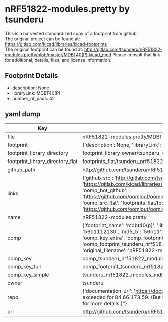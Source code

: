 # nRF51822-modules.pretty by tsunderu  
This is a harvested standardized copy of a footprint from github.  
The original project can be found at:  
https://gitlab.com/kicad/libraries/kicad-footprints  
The original footprint can be found at:
http://gitlab.com/tsunderu/nRF51822-modules.pretty/blob/master/MDBT40(P).kicad_mod
Please consult that link for additional, details, files, and license information.  
## Footprint Details
* description: None  
* libraryLink: MDBT40(P)  
* number_of_pads: 42  
## yaml dump  
| Key | Value |  
| --- | --- |  
| file | nRF51822-modules.pretty/MDBT40(P).kicad_mod |  
| footprint | {'description': None, 'libraryLink': 'MDBT40(P)', 'number_of_pads': 42} |  
| footprint_library_directory | footprint_library_owner/tsunderu_nRF51822-modules.pretty |  
| footprint_library_directory_flat | footprints_flat/tsunderu_nrf51822_modules_mdbt40(p)/working |  
| github_path | http://github.com/tsunderu/nRF51822-modules.pretty/blob/master/MDBT40(P).kicad_mod |  
| links | {'github_src': 'http://gitlab.com/tsunderu/nRF51822-modules.pretty/blob/master/MDBT40(P).kicad_mod', 'github_src_repo': 'https://gitlab.com/kicad/libraries/kicad-footprints', 'oomp_bot': 'footprints/tsunderu_nrf51822_modules_mdbt40(p)/working', 'oomp_bot_github': 'https://github.com/oomlout/oomlout_oomp_footprint_bot/tree/main/footprints/tsunderu_nrf51822_modules_mdbt40(p)/working', 'oomp_src_flat': 'footprints_flat/footprints_flat/tsunderu_nrf51822_modules_mdbt40(p)/working', 'oomp_src_flat_github': 'https://github.com/oomlout/oomlout_oomp_footprint_src/tree/main/footprints_flat/tsunderu_nrf51822_modules_mdbt40(p)/working'} |  
| name | nRF51822-modules.pretty |  
| oomp | {'footprint_name': 'mdbt40(p)', 'library_name': 'nrf51822_modules', 'md5': '56b11121302fb03d7f8dd6fde54d6590', 'md5_10': '56b1112130', 'md5_5': '56b11', 'md5_6': '56b111', 'oomp_key': 'oomp_tsunderu_nrf51822_modules_mdbt40(p)', 'oomp_key_extra': 'oomp_footprint_tsunderu_nrf51822_modules_mdbt40(p)', 'oomp_key_full': 'oomp_footprint_tsunderu_nrf51822_modules_mdbt40(p)_56b111', 'oomp_key_simple': 'tsunderu_nrf51822_modules_mdbt40(p)', 'original_filename': 'nRF51822-modules.pretty/MDBT40(P).kicad_mod', 'owner_name': 'tsunderu'} |  
| oomp_key | oomp_tsunderu_nrf51822_modules_mdbt40(p) |  
| oomp_key_full | oomp_footprint_tsunderu_nrf51822_modules_mdbt40(p) |  
| oomp_key_simple | tsunderu_nrf51822_modules_mdbt40(p) |  
| owner | tsunderu |  
| repo | {'documentation_url': 'https://docs.github.com/rest/overview/resources-in-the-rest-api#rate-limiting', 'message': "API rate limit exceeded for 84.66.173.59. (But here's the good news: Authenticated requests get a higher rate limit. Check out the documentation for more details.)"} |  
| url | http://github.com/tsunderu/nRF51822-modules.pretty |  

